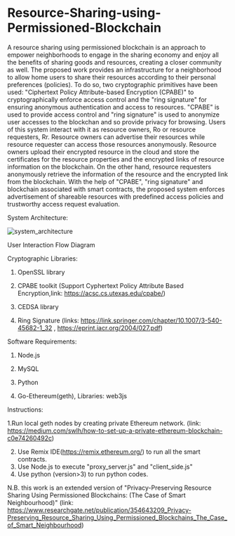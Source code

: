 # Resource-Sharing-using-Permissioned-Blockchain
A resource sharing using permissioned blockchain is an approach to empower neighborhoods to engage in the sharing economy and enjoy all the benefits of sharing goods and resources, creating a closer community as well. The proposed work provides an infrastructure for a neighborhood to allow home users to share their resources according to their personal preferences (policies). To do so, two cryptographic primitives have been used: "Ciphertext Policy Attribute-based Encryption (CPABE)" to cryptographically enforce  access control and  the "ring signature" for ensuring anonymous authentication and access to resources. "CPABE" is used to provide access control and "ring signature" is used to anonymize user accesses to the blockchan and so provide privacy for browsing. Users of this system interact with it as resource owners, Ro or resource requesters, Rr. Resource owners can advertise their resources while resource requester can access those resources anonymously. Resource owners upload their encrypted resource in the cloud and store the certificates for the resource properties and the encrypted links of resource information on the blockchain. On the other hand, resource requesters anonymously retrieve the information of the resource and the encrypted link from the blockchain. With the help of "CPABE", "ring signature" and blockchain associated with smart contracts, the proposed system enforces advertisement of shareable resources with predefined access policies and trustworthy access request evaluation.

System Architecture:

![system_architecture](https://user-images.githubusercontent.com/93157246/171309525-f5950664-a32c-417d-aa71-d9b76bd8cccf.png)


User Interaction Flow Diagram

Cryptographic Libraries:

  1. OpenSSL library
  
  2. CPABE toolkit (Support Cyphertext Policy Attribute Based Encryption,link: https://acsc.cs.utexas.edu/cpabe/)
  
  3. CEDSA library
  
  4. Ring Signature (links: https://link.springer.com/chapter/10.1007/3-540-45682-1_32 , https://eprint.iacr.org/2004/027.pdf)
  
Software Requirements:

  1. Node.js
  
  2. MySQL
  
  3. Python
  
  4. Go-Ethereum(geth),
     Libraries: web3js
   
  Instructions:
  
  1.Run local geth nodes by creating private Ethereum network. 
    (link: https://medium.com/swlh/how-to-set-up-a-private-ethereum-blockchain-c0e74260492c)
    
  2. Use Remix IDE(https://remix.ethereum.org/) to run all the smart contracts.
  3. Use Node.js to execute "proxy_server.js" and "client_side.js" 
  4. Use python (version>3) to run python codes.

N.B. this work is an extended version of "Privacy-Preserving Resource Sharing Using Permissioned Blockchains: (The Case of Smart Neighbourhood)" (link: https://www.researchgate.net/publication/354643209_Privacy-Preserving_Resource_Sharing_Using_Permissioned_Blockchains_The_Case_of_Smart_Neighbourhood)
